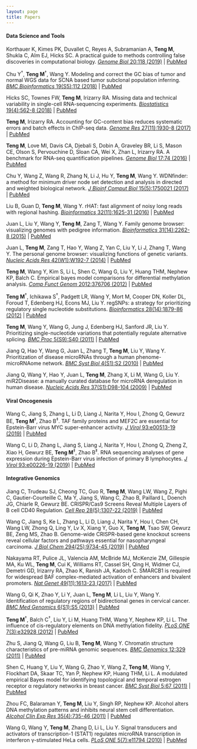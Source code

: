 ```yaml
---
layout: page
title: Papers 
---
```


#### Data Science and Tools

Korthauer K, Kimes PK, Duvallet C, Reyes A, Subramanian A, **Teng M**, Shukla C,
Alm EJ, Hicks SC. A practical guide to methods controlling false discoveries in
computational biology. [*Genome Biol* 20:118 (2019)](https://doi.org/10.1186/s13059-019-1716-1)
| [PubMed](https://www.ncbi.nlm.nih.gov/pubmed/31164141)

Chu Y<sup>†</sup>, **Teng M**<sup>†</sup>, Wang Y. Modeling and correct the GC 
bias of tumor and normal WGS data for SCNA based tumor subclonal population 
inferring. [*BMC Bioinformatics* 19(S5):112 (2018)](https://doi.org/10.1186/s12859-018-2099-0)
| [PubMed](https://www.ncbi.nlm.nih.gov/pubmed/29671389)

Hicks SC, Townes FW, **Teng M**, Irizarry RA. Missing data and technical 
variability in single-cell RNA-sequencing experiments. [*Biostatistics* 
19(4):562-8 (2018)](https://doi.org/10.1093/biostatistics/kxx053)
| [PubMed](https://www.ncbi.nlm.nih.gov/pubmed/29121214)

**Teng M**, Irizarry RA. Accounting for GC-content bias reduces systematic errors
and batch effects in ChIP-seq data. [*Genome Res* 27(11):1930-8 
(2017)](https://doi.org/10.1101/gr.220673.117)
| [PubMed](https://www.ncbi.nlm.nih.gov/pubmed/29025895)

**Teng M**, Love MI, Davis CA, Djebali S, Dobin A, Graveley BR, Li S, Mason CE,
Olson S, Pervouchine D, Sloan CA, Wei X, Zhan L, Irizarry RA. A benchmark for
RNA-seq quantification pipelines. [*Genome Biol* 17:74 
(2016)](https://doi.org/10.1186/s13059-016-0940-1)
| [PubMed](https://www.ncbi.nlm.nih.gov/pubmed/27107712)

Chu Y, Wang Z, Wang R, Zhang N, Li J, Hu Y, **Teng M**, Wang Y. WDNfinder: a 
method for minimum driver node set detection and analysis in directed and 
weighted biological network. [*J Bioinf Comput Biol* 15(5):1750021 
(2017)](https://doi.org/10.1142/S0219720017500214)
| [PubMed](https://www.ncbi.nlm.nih.gov/pubmed/28918707)

Liu B, Guan D, **Teng M**, Wang Y. rHAT: fast alignment of noisy long reads 
with regional hashing. [*Bioinformatics* 32(11):1625-31 
(2016)](https://doi.org/10.1093/bioinformatics/btv662)
| [PubMed](https://www.ncbi.nlm.nih.gov/pubmed/26568628)

Juan L, Liu Y, Wang Y, **Teng M**, Zang T, Wang Y. Family genome browser: 
visualizing genomes with pedigree information. [*Bioinformatics* 31(14):2262-8
(2015)](https://doi.org/10.1093/bioinformatics/btv151)
| [PubMed](https://www.ncbi.nlm.nih.gov/pubmed/25788626)

Juan L, **Teng M**, Zang T, Hao Y, Wang Z, Yan C, Liu Y, Li J, Zhang T, Wang Y.
The personal genome browser: visualizing functions of genetic variants.
[*Nucleic Acids Res* 42(W1):W192-7 (2014)](https://doi.org/10.1093/nar/gku361)
| [PubMed](https://www.ncbi.nlm.nih.gov/pubmed/24799434)

**Teng M**, Wang Y, Kim S, Li L, Shen C, Wang G, Liu Y, Huang THM, Nephew KP,
Balch C. Empirical bayes model comparisons for differential methylation analysis.
[*Comp Funct Genom* 2012:376706 (2012)](https://doi.org/10.1155/2012/376706)
| [PubMed](https://www.ncbi.nlm.nih.gov/pubmed/22956892)

**Teng M**<sup>†</sup>, Ichikawa S<sup>†</sup>, Padgett LR, Wang Y, Mort M, 
Cooper DN, Koller DL, Foroud T, Edenberg HJ, Econs MJ, Liu Y. regSNPs: a 
strategy for prioritizing regulatory single nucleotide substitutions.
[*Bioinformatics* 28(14):1879-86 (2012)](https://doi.org/10.1093/bioinformatics/bts275)
| [PubMed](https://www.ncbi.nlm.nih.gov/pubmed/22611130)

**Teng M**, Wang Y, Wang G, Jung J, Edenberg HJ, Sanford JR, Liu Y. 
Prioritizing single-nucleotide variations that potentially regulate alternative
splicing. [*BMC Proc* 5(S9):S40 (2011)](https://doi.org/10.1186/1753-6561-5-S9-S40)
| [PubMed](https://www.ncbi.nlm.nih.gov/pubmed/22373210)

Jiang Q, Hao Y, Wang G, Juan L, Zhang T, **Teng M**, Liu Y, Wang Y. Prioritization
of disease microRNAs through a human phenome-microRNAome network. [*BMC Syst Biol*
4(S1):S2 (2010)](https://doi.org/10.1186/1752-0509-4-S1-S2)
| [PubMed](https://www.ncbi.nlm.nih.gov/pubmed/20522252)

Jiang Q, Wang Y, Hao Y, Juan L, **Teng M**, Zhang X, Li M, Wang G, Liu Y. 
miR2Disease: a manually curated database for microRNA deregulation in human disease.
[*Nucleic Acids Res* 37(S1):D98-104 (2009)](https://doi.org/10.1093/nar/gkn714)
| [PubMed](https://www.ncbi.nlm.nih.gov/pubmed/18927107)

#### Viral Oncogenesis 

Wang C, Jiang S, Zhang L, Li D, Liang J, Narita Y, Hou I, Zhong Q, Gewurz BE,
**Teng M**<sup>‡</sup>, Zhao B<sup>‡</sup>. TAF family proteins and MEF2C are 
essential for Epstein-Barr virus MYC super-enhancer activity. [*J Virol* 
93:e00513-19 (2019)](https://doi.org/10.1128/JVI.00513-19)
| [PubMed](https://www.ncbi.nlm.nih.gov/pubmed/31167905)

Wang C, Li D, Zhang L, Jiang S, Liang J, Narita Y, Hou I, Zhong Q, Zheng Z, Xiao
H, Gewurz BE, **Teng M**<sup>‡</sup>, Zhao B<sup>‡</sup>. RNA sequencing analyses
of gene expression during Epstein-Barr virus infection of primary B lymphocytes.
[*J Virol* 93:e00226-19 (2019)](https://doi.org/10.1128/JVI.00226-19)
| [PubMed](https://www.ncbi.nlm.nih.gov/pubmed/31019051)

#### Integrative Genomics

Jiang C, Trudeau SJ, Cheong TC, Guo R, **Teng M**, Wang LW, Wang Z, Pighi C, 
Gautier-Courteille C, Ma Y, Jiang S, Wang C, Zhao B, Paillard L, Doench JG, 
Chiarle R, Gewurz BE. CRISPR/Cas9 Screens Reveal Multiple Layers of B cell CD40
Regulation. [*Cell Rep* 28(5):1307-22 (2019)](https://doi.org/10.1016/j.celrep.2019.06.079)
| [PubMed](https://www.ncbi.nlm.nih.gov/pubmed/31365872)

Wang C, Jiang S, Ke L, Zhang L, Li D, Liang J, Narita Y, Hou I, Chen CH, Wang
LW, Zhong Q, Ling Y, Lv X, Xiang Y, Guo X, **Teng M**, Tsao SW, Gewurz BE, Zeng
MS, Zhao B. Genome-wide CRISPR-based gene knockout screens reveal cellular 
factors and pathways essential for nasopharyngeal carcinoma. [*J Biol Chem* 
294(25):9734-45 (2019)](https://doi.org/10.1074/jbc.RA119.008793)
| [PubMed](https://www.ncbi.nlm.nih.gov/pubmed/31073033)

Nakayama RT, Pulice JL, Valencia AM, McBride MJ, McKenzie ZM, Gillespie MA, Ku
WL, **Teng M**, Cui K, Williams RT, Cassel SH, Qing H, Widmer CJ, Demetri GD,
Irizarry RA, Zhao K, Ranish JA, Kadoch C. SMARCB1 is required for widespread 
BAF complex-mediated activation of enhancers and bivalent promoters.
[*Nat Genet* 49(11):1613-23 (2017)](https://doi.org/10.1038/ng.3958)
| [PubMed](https://www.ncbi.nlm.nih.gov/pubmed/28945250)

Wang G, Qi K, Zhao Y, Li Y, Juan L, **Teng M**, Li L, Liu Y, Wang Y. 
Identification of regulatory regions of bidirectional genes in cervical cancer.
[*BMC Med Genomics* 6(S1):S5 (2013)](https://doi.org/10.1186/1755-8794-6-S1-S5)
| [PubMed](https://www.ncbi.nlm.nih.gov/pubmed/23369456)

**Teng M**<sup>†</sup>, Balch C<sup>†</sup>, Liu Y, Li M, Huang THM, Wang Y,
Nephew KP, Li L. The influence of cis-regulatory elements on DNA methylation
fidelity. [*PLoS ONE* 7(3):e32928 (2012)](https://doi.org/10.1371/journal.pone.0032928)
| [PubMed](https://www.ncbi.nlm.nih.gov/pubmed/22412954)

Zhu S, Jiang Q, Wang G, Liu B, **Teng M**, Wang Y. Chromatin structure 
characteristics of pre-miRNA genomic sequences. [*BMC Genomics* 12:329 
(2011)](https://doi.org/10.1186/1471-2164-12-329)
| [PubMed](https://www.ncbi.nlm.nih.gov/pubmed/21702984)

Shen C, Huang Y, Liu Y, Wang G, Zhao Y, Wang Z, **Teng M**, Wang Y, Flockhart DA,
Skaar TC, Yan P, Nephew KP, Huang THM, Li L. A modulated empirical Bayes model for
identifying topological and temporal estrogen receptor α regulatory networks in
breast cancer. [*BMC Syst Biol* 5:67 (2011)](https://doi.org/10.1186/1752-0509-5-67)
| [PubMed](https://www.ncbi.nlm.nih.gov/pubmed/21554733)

Zhou FC, Balaraman Y, **Teng M**, Liu Y, Singh RP, Nephew KP. Alcohol alters DNA
methylation patterns and inhibits neural stem cell differentiation. [*Alcohol Clin
Exp Res* 35(4):735-46 (2011)](https://doi.org/10.1111/j.1530-0277.2010.01391.x)
| [PubMed](https://www.ncbi.nlm.nih.gov/pubmed/21223309)

Wang G, Wang Y, **Teng M**, Zhang D, Li L, Liu Y. Signal transducers and
activators of transcription-1 (STAT1) regulates microRNA transcription in 
interferon γ-stimulated HeLa cells. [*PLoS ONE* 5(7):e11794 
(2010)](https://doi.org/10.1371/journal.pone.0011794)
| [PubMed](https://www.ncbi.nlm.nih.gov/pubmed/20668688)

